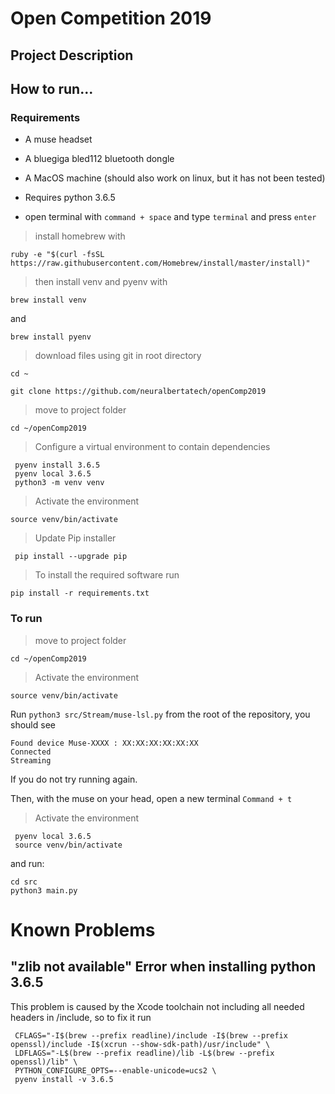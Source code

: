 # Open Competition 2019
 
 ## Project Description
 
 
 ## How to run...
 ### Requirements
 * A muse headset
 * A bluegiga bled112 bluetooth dongle
 * A MacOS machine (should also work on linux, but it has not been tested)
 * Requires python 3.6.5

 * open terminal with `command + space` and type `terminal` and press `enter`

 > install homebrew with

  ` ruby -e "$(curl -fsSL https://raw.githubusercontent.com/Homebrew/install/master/install)" `

 > then install venv and pyenv with

  ` brew install venv `
  
  and
  
  ` brew install pyenv `

 > download files using git in root directory


  ` cd ~ `
  
  ` git clone https://github.com/neuralbertatech/openComp2019 `



 > move to project folder 

 ` cd ~/openComp2019 `

 > Configure a virtual environment to contain dependencies

 ```
  pyenv install 3.6.5
  pyenv local 3.6.5
  python3 -m venv venv
 ```

 > Activate the environment

 ` source venv/bin/activate `

 > Update Pip installer

 ` pip install --upgrade pip`

 > To install the required software run 

 `pip install -r requirements.txt`



 ### To run
  > move to project folder 

 ` cd ~/openComp2019 `

 > Activate the environment

 ` source venv/bin/activate `


 Run `python3 src/Stream/muse-lsl.py` from the root of the repository, you should see
 ```
 Found device Muse-XXXX : XX:XX:XX:XX:XX:XX
 Connected
 Streaming
```
 If you do not try running again.
 
 Then, with the muse on your head, open a new terminal `Command + t` 

  > Activate the environment

 ```
  pyenv local 3.6.5
  source venv/bin/activate 
 ```


 and run: 

 ```
 cd src
 python3 main.py
 ```

# Known Problems
## "zlib not available" Error when installing python 3.6.5
 This problem is caused by the Xcode toolchain not including all needed headers in /include, so to fix it run
 ```
  CFLAGS="-I$(brew --prefix readline)/include -I$(brew --prefix openssl)/include -I$(xcrun --show-sdk-path)/usr/include" \
  LDFLAGS="-L$(brew --prefix readline)/lib -L$(brew --prefix openssl)/lib" \
  PYTHON_CONFIGURE_OPTS=--enable-unicode=ucs2 \
  pyenv install -v 3.6.5
```
 
